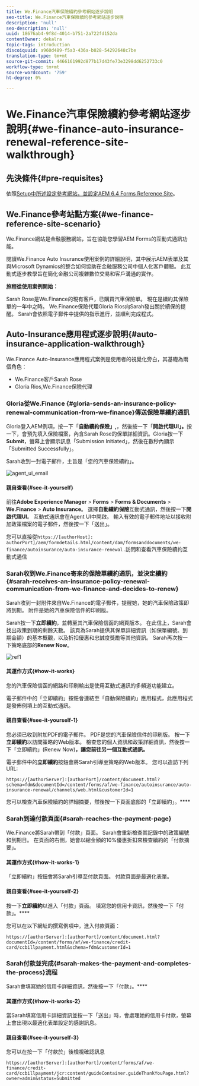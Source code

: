 ```yaml
---
title: We.Finance汽車保險續約參考網站逐步說明
seo-title: We.Finance汽車保險續約參考網站逐步說明
description: 'null'
seo-description: 'null'
uuid: 18676ab4-9f8d-4014-b751-2a722fd152da
contentOwner: dekalra
topic-tags: introduction
discoiquuid: a960d489-f5a3-436a-b028-54292648c7be
translation-type: tm+mt
source-git-commit: 4466161992d877b17d43fe73e3298dd6252733c0
workflow-type: tm+mt
source-wordcount: '759'
ht-degree: 0%

---
```



# We.Finance汽車保險續約參考網站逐步說明{#we-finance-auto-insurance-renewal-reference-site-walkthrough}

## 先決條件{#pre-requisites}

依照[Setup中所述設定參考網站，並設定AEM 6.4 Forms Reference Site](/help/forms/using/setup-reference-sites.md)。

## We.Finance參考站點方案{#we-finance-reference-site-scenario}

We.Finance網站是金融服務網站，旨在協助您學習AEM Forms的互動式通訊功能。

閱讀We.Finance Auto Insurance使用案例的詳細說明，其中展示AEM表單及其與Microsoft Dynamics的整合如何協助在金融服務公司中個人化客戶體驗。 此互動式逐步教學旨在簡化金融公司複雜數位交易和客戶溝通的實作。

**旅程從使用案例開始：**

Sarah Rose是We.Finance的現有客戶，已購買汽車保險單。 現在是續約其保險單的一年中之時。 We.Finance保險代理Gloria Rios向Sarah發出關於續保的提醒。 Sarah會依照電子郵件中提供的指示進行，並順利完成程式。

## Auto-Insurance應用程式逐步說明{#auto-insurance-application-walkthrough}

We.Finance Auto-Insurance應用程式案例是使用者的視覺化旁白，其基礎為兩個角色：

* We.Finance客戶Sarah Rose
* Gloria Rios,We.Finance保險代理

### Gloria從We.Finance {#gloria-sends-an-insurance-policy-renewal-communication-from-we-finance}傳送保險單續約通訊

Gloria登入AEM例項，按一下「**自動續約保險」,**，然後按一下「**開啟代理UI」。**&#x200B;按一下，會預先填入保險檔案，內含Sarah Rose的保單詳細資訊。Gloria按一下&#x200B;**Submit**，螢幕上會顯示訊息「Submission Initiated」，然後在數秒內顯示「Submitted Successfully」。

Sarah收到一封電子郵件，主旨是「您的汽車保險續約」。

![agent_ui_email](assets/agent_ui_email.png)

#### 親自查看{#see-it-yourself}

前往&#x200B;**Adobe Experience Manager** > **Forms** > **Forms &amp; Documents** > **We.Finance** > **Auto Insurance**。 選擇&#x200B;**自動續約保險**&#x200B;互動式通訊，然後按一下&#x200B;**開啟代理UI**。 互動式通訊會在Agent UI中開啟。 輸入有效的電子郵件地址以接收附加政策檔案的電子郵件，然後按一下「送出」。

您可以直接從`https://[authorHost]: authorPort]/aem/formdetails.html/content/dam/formsanddocuments/we-finance/autoinsurance/auto-insurance-renewal.`訪問和查看汽車保險續約互動式通信

### Sarah收到We.Finance寄來的保險單續約通訊，並決定續約{#sarah-receives-an-insurance-policy-renewal-communication-from-we-finance-and-decides-to-renew}

Sarah收到一封附件來自We.Finance的電子郵件，提醒她，她的汽車保險政策即將到期。 附件是她的汽車保險信件的印刷版。

Sarah按一下&#x200B;**立即續約**，並轉至其汽車保險信函的網頁版本。 在此信上，Sarah會找出政策到期的剩餘天數。 該頁為Sarah提供其保單詳細資訊（如保單編號、到期金額）的基本概觀，以及折扣優惠和忠誠度獎勵等其他資訊。 Sarah再次按一下策略底部的&#x200B;**Renew Now**。

![ref1](assets/ref1.png)

#### 其運作方式{#how-it-works}

您的汽車保險信函的網路和印刷輸出是使用互動式通訊的多頻道功能建立。

電子郵件中的「立即續約」按鈕會連結至「自動保險續約」應用程式，此應用程式是發佈例項上的互動式通訊。

#### 親自查看{#see-it-yourself-1}

您必須已收到附加PDF的電子郵件。 PDF是您的汽車保險信件的印刷版。 按一下&#x200B;**立即續約**&#x200B;以訪問策略的Web版本。 檢查您的個人資訊和政策詳細資訊，然後按一下「立即續約」(Renew Now)**，讓您前往另一個互動式通訊。**

電子郵件中的&#x200B;**立即續約**&#x200B;按鈕會將Sarah引導至策略的Web版本。 您可以造訪下列URL:

`https://[authorServer]:[authorPort]/content/document.html?schema=fdm&documentId=/content/forms/af/we-finance/autoinsurance/auto-insurance-renewal/channels/web.html&customerId=1`

您可以檢查汽車保險續約的詳細摘要，然後按一下頁面底部的「立即續約」。****

### Sarah到達付款頁面{#sarah-reaches-the-payment-page}

We.Finance將Sarah帶到「付款」頁面。 Sarah會重新檢查其記錄中的政策編號和到期日。 在頁面的右側，她會以總金額的10%優惠折扣來檢查續約的「付款摘要」。

#### 其運作方式{#how-it-works-1}

「立即續約」按鈕會將Sarah引導至付款頁面。 付款頁面是最適化表單。

#### 親自查看{#see-it-yourself-2}

按一下&#x200B;**立即續約**&#x200B;以進入「付款」頁面。 填寫您的信用卡資訊，然後按一下「付款」。****

您可以在以下網址的撰寫例項中，進入付款頁面：

`https://[authorServer]:[authorPort]/content/document.html?documentId=/content/forms/af/we-finance/credit-card/ccbillpayment.html&schema=fdm&customerId=1`

### Sarah付款並完成{#sarah-makes-the-payment-and-completes-the-process}流程

Sarah會填寫她的信用卡詳細資訊，然後按一下「付款」。****

#### 其運作方式{#how-it-works-2}

當Sarah填寫信用卡詳細資訊並按一下「送出」時，會處理她的信用卡付款，螢幕上會出現以最適化表單設定的感謝訊息。

#### 親自查看{#see-it-yourself-3}

您可以在按一下「付款於」後檢視確認訊息

`https://[authorServer]:[authorPort]/content/forms/af/we-finance/credit-card/ccbillpayment/jcr:content/guideContainer.guideThankYouPage.html?owner=admin&status=Submitted`
